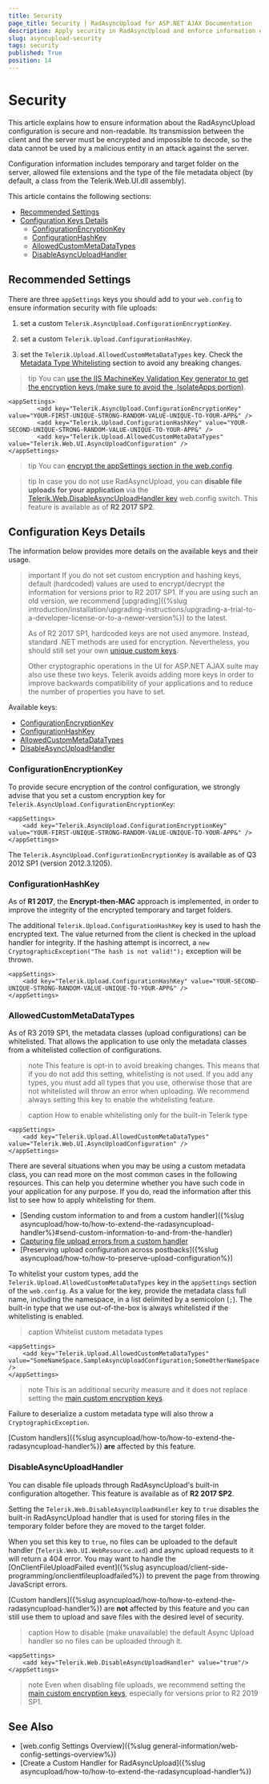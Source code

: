```yaml
---
title: Security
page_title: Security | RadAsyncUpload for ASP.NET AJAX Documentation
description: Apply security in RadAsyncUpload and enforce information encryption to prevent attacks.
slug: asyncupload-security
tags: security
published: True
position: 14
---
```


# Security

This article explains how to ensure information about the RadAsyncUpload configuration is secure and non-readable. Its transmission between the client and the server must be encrypted and impossible to decode, so the data cannot be used by a malicious entity in an attack against the server.

Configuration information includes temporary and target folder on the server, allowed file extensions and the type of the file metadata object (by default, a class from the Telerik.Web.UI.dll assembly).

This article contains the following sections:

* [Recommended Settings](#recommended-settings)
* [Configuration Keys Details](#configuration-keys-details)
	* [ConfigurationEncryptionKey](#configurationencryptionkey)
	* [ConfigurationHashKey](#configurationhashkey)
	* [AllowedCustomMetaDataTypes](#allowedcustommetadatatypes)
	* [DisableAsyncUploadHandler](#disableasyncuploadhandler)


## Recommended Settings

There are three `appSettings` keys you should add to your `web.config` to ensure information security with file uploads:

1. set a custom `Telerik.AsyncUpload.ConfigurationEncryptionKey`.

2. set a custom `Telerik.Upload.ConfigurationHashKey`.

3. set the `Telerik.Upload.AllowedCustomMetaDataTypes` key. Check the [Metadata Type Whitelisting](#allowedcustommetadatatypes) section to avoid any breaking changes.

>tip You can [use the IIS MachineKey Validation Key generator to get the encryption keys (make sure to avoid the ,IsolateApps portion)](../../general-information/images/generate-keys-iis.png).

````web.config
<appSettings>
        <add key="Telerik.AsyncUpload.ConfigurationEncryptionKey" value="YOUR-FIRST-UNIQUE-STRONG-RANDOM-VALUE-UNIQUE-TO-YOUR-APP&" />
        <add key="Telerik.Upload.ConfigurationHashKey" value="YOUR-SECOND-UNIQUE-STRONG-RANDOM-VALUE-UNIQUE-TO-YOUR-APP&" />
        <add key="Telerik.Upload.AllowedCustomMetaDataTypes" value="Telerik.Web.UI.AsyncUploadConfiguration" />
</appSettings>
````

>tip You can [encrypt the appSettings section in the web.config](https://www.telerik.com/support/kb/aspnet-ajax/details/how-to-encrypt-the-telerik-appsettings-keys).

>tip In case you do not use RadAsyncUpload, you can **disable file uploads for your application** via the [Telerik.Web.DisableAsyncUploadHandler key](#disableasyncuploadhandler) web.config switch. This feature is available as of **R2 2017 SP2**.

## Configuration Keys Details

The information below provides more details on the available keys and their usage.

>important If you do not set custom encryption and hashing keys, default (hardcoded) values are used to encrypt/decrypt the information for versions prior to R2 2017 SP1. If you are using such an old version, we recommend [upgrading]({%slug introduction/installation/upgrading-instructions/upgrading-a-trial-to-a-developer-license-or-to-a-newer-version%}) to the latest.
>
>As of R2 2017 SP1, hardcoded keys are not used anymore. Instead, standard .NET methods are used for encryption. Nevertheless, you should still set your own [unique custom keys](#recommended-settings). 
>
>Other cryptographic operations in the UI for ASP.NET AJAX suite may also use these two keys. Telerik avoids adding more keys in order to improve backwards compatibility of your applications and to reduce the number of properties you have to set.

Available keys:

* [ConfigurationEncryptionKey](#configurationencryptionkey)
* [ConfigurationHashKey](#configurationhashkey)
* [AllowedCustomMetaDataTypes](#allowedcustommetadatatypes)
* [DisableAsyncUploadHandler](#disableasyncuploadhandler)

### ConfigurationEncryptionKey

To provide secure encryption of the control configuration, we strongly advise that you set a custom encryption key for `Telerik.AsyncUpload.ConfigurationEncryptionKey`:

````web.config
<appSettings>
	<add key="Telerik.AsyncUpload.ConfigurationEncryptionKey" value="YOUR-FIRST-UNIQUE-STRONG-RANDOM-VALUE-UNIQUE-TO-YOUR-APP&" />
</appSettings>
````

The `Telerik.AsyncUpload.ConfigurationEncryptionKey` is available as of Q3 2012 SP1 (version 2012.3.1205).


### ConfigurationHashKey

As of **R1 2017**, the **Encrypt-then-MAC** approach is implemented, in order to improve the integrity of the encrypted temporary and target folders.

The additional `Telerik.Upload.ConfigurationHashKey` key is used to hash the encrypted text. The value returned from the client is checked in the upload handler for integrity. If the hashing attempt is incorrect, a `new CryptographicException("The hash is not valid!");` exception will be thrown.

````web.config
<appSettings>
	<add key="Telerik.Upload.ConfigurationHashKey" value="YOUR-SECOND-UNIQUE-STRONG-RANDOM-VALUE-UNIQUE-TO-YOUR-APP&" />
</appSettings>
````

### AllowedCustomMetaDataTypes

As of R3 2019 SP1, the metadata classes (upload configurations) can be whitelisted. That allows the application to use only the metadata classes from a whitelisted collection of configurations.

>note This feature is opt-in to avoid breaking changes. This means that if you do not add this setting, whitelisting is not used. If you add any types, you must add all types that you use, otherwise those that are not whitelisted will throw an error when uploading. We recommend always setting this key to enable the whitelisting feature.

>caption How to enable whitelisting only for the built-in Telerik type

````web.config
<appSettings>
    <add key="Telerik.Upload.AllowedCustomMetaDataTypes" value="Telerik.Web.UI.AsyncUploadConfiguration" />
</appSettings>
````

There are several situations when you may be using a custom metadata class, you can read more on the most common cases in the following resources. This can help you determine whether you have such code in your application for any purpose. If you do, read the information after this list to see how to apply whitelisting for them.

* [Sending custom information to and from a custom handler]({%slug asyncupload/how-to/how-to-extend-the-radasyncupload-handler%}#send-custom-information-to-and-from-the-handler)
* [Capturing file upload errors from a custom handler](https://www.telerik.com/support/kb/aspnet-ajax/upload-(async)/details/how-to-capture-file-upload-errors-with-custom-handler)
* [Preserving upload configuration across postbacks]({%slug asyncupload/how-to/how-to-preserve-upload-configuration%})

To whitelist your custom types, add the `Telerik.Upload.AllowedCustomMetaDataTypes` key in the `appSettings` section of the `web.config`. As a value for the key, provide the metadata class full name, including the namespace, in a list delimited by a semicolon (`;`). The built-in type that we use out-of-the-box is always whitelisted if the whitelisting is enabled.

>caption Whitelist custom metadata types

````web.config
<appSettings>
    <add key="Telerik.Upload.AllowedCustomMetaDataTypes" value="SomeNameSpace.SampleAsyncUploadConfiguration;SomeOtherNameSpace.OtherAsyncUploadConfiguration" />
</appSettings>
````


>note This is an additional security measure and it does not replace setting the [main custom encryption keys](#recommended-settings).

Failure to deserialize a custom metadata type will also throw a `CryptographicException`.

[Custom handlers]({%slug asyncupload/how-to/how-to-extend-the-radasyncupload-handler%}) **are** affected by this feature.


### DisableAsyncUploadHandler

You can disable file uploads through RadAsyncUpload's built-in configuration altogether. This feature is available as of **R2 2017 SP2**.

Setting the `Telerik.Web.DisableAsyncUploadHandler` key to `true` disables the built-in RadAsyncUpload handler that is used for storing files in the temporary folder before they are moved to the target folder. 

When you set this key to `true`, no files can be uploaded to the default handler (`Telerik.Web.UI.WebResource.axd`) and async upload requests to it will return a 404 error. You may want to handle the [OnClientFileUploadFailed event]({%slug asyncupload/client-side-programming/onclientfileuploadfailed%}) to prevent the page from throwing JavaScript errors.

[Custom handlers]({%slug asyncupload/how-to/how-to-extend-the-radasyncupload-handler%}) are **not** affected by this feature and you can still use them to upload and save files with the desired level of security.

>caption How to disable (make unavailable) the default Async Upload handler so no files can be uploaded through it.

````web.config
<appSettings>
	<add key="Telerik.Web.DisableAsyncUploadHandler" value="true"/>
</appSettings>
````

>note Even when disabling file uploads, we recommend setting the [main custom encryption keys](#recommended-settings), especially for versions prior to R2 2019 SP1.


## See Also

* [web.config Settings Overview]({%slug general-information/web-config-settings-overview%})
* [Create a Custom Handler for RadAsyncUpload]({%slug asyncupload/how-to/how-to-extend-the-radasyncupload-handler%})
